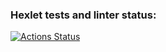 ### Hexlet tests and linter status:
[![Actions Status](https://github.com/Aleksanedr078/layout-designer-project-lvl1/workflows/hexlet-check/badge.svg)](https://github.com/Aleksanedr078/layout-designer-project-lvl1/actions)